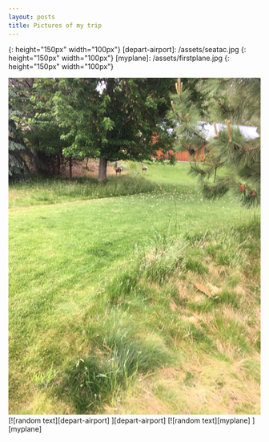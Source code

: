 ```yaml
---
layout: posts
title: Pictures of my trip
---
```

[testpic]: /assets/test.jpg
{: height="150px" width="100px"}
[depart-airport]: /assets/seatac.jpg
{: height="150px" width="100px"}
[myplane]: /assets/firstplane.jpg
{: height="150px" width="100px"}


[![Picture of the Day][testpic] ][testpic]  [![random text][depart-airport] ][depart-airport]  [![random text][myplane] ][myplane]